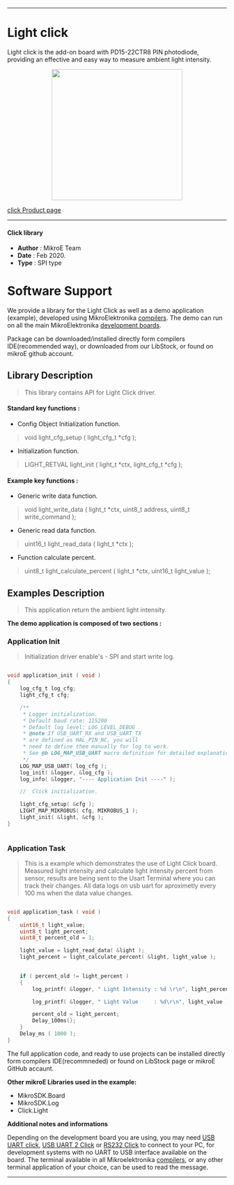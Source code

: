 
---
# Light click

Light click is the add-on board with PD15-22CTR8 PIN photodiode, providing an effective and easy way to measure ambient light intensity.

<p align="center">
  <img src="https://download.mikroe.com/images/click_for_ide/light_click.png" height=300px>
</p>

[click Product page](https://www.mikroe.com/light-click)

---


#### Click library 

- **Author**        : MikroE Team
- **Date**          : Feb 2020.
- **Type**          : SPI type


# Software Support

We provide a library for the Light Click 
as well as a demo application (example), developed using MikroElektronika 
[compilers](https://shop.mikroe.com/compilers). 
The demo can run on all the main MikroElektronika [development boards](https://shop.mikroe.com/development-boards).

Package can be downloaded/installed directly form compilers IDE(recommended way), or downloaded from our LibStock, or found on mikroE github account. 

## Library Description

> This library contains API for Light Click driver.

#### Standard key functions :

- Config Object Initialization function.
> void light_cfg_setup ( light_cfg_t *cfg ); 
 
- Initialization function.
> LIGHT_RETVAL light_init ( light_t *ctx, light_cfg_t *cfg );



#### Example key functions :

- Generic write data function.
> void light_write_data ( light_t *ctx, uint8_t address, uint8_t write_command );
 
- Generic read data function.
> uint16_t light_read_data ( light_t *ctx );

- Function calculate percent.
> uint8_t light_calculate_percent ( light_t *ctx, uint16_t light_value );

## Examples Description

> This application return the ambient light intensity.

**The demo application is composed of two sections :**

### Application Init 

> Initialization driver enable's - SPI and start write log.

```c

void application_init ( void )
{
    log_cfg_t log_cfg;
    light_cfg_t cfg;

    /** 
     * Logger initialization.
     * Default baud rate: 115200
     * Default log level: LOG_LEVEL_DEBUG
     * @note If USB_UART_RX and USB_UART_TX 
     * are defined as HAL_PIN_NC, you will 
     * need to define them manually for log to work. 
     * See @b LOG_MAP_USB_UART macro definition for detailed explanation.
     */
    LOG_MAP_USB_UART( log_cfg );
    log_init( &logger, &log_cfg );
    log_info( &logger, "---- Application Init ----" );

    //  Click initialization.

    light_cfg_setup( &cfg );
    LIGHT_MAP_MIKROBUS( cfg, MIKROBUS_1 );
    light_init( &light, &cfg );
}
  
```

### Application Task

> This is a example which demonstrates the use of Light Click board. Measured light intensity and calculate light intensity percent from sensor, results are being sent to the Usart Terminal where you can track their changes. All data logs on usb uart for aproximetly every 100 ms when the data value changes.

```c

void application_task ( void )
{
    uint16_t light_value;
    uint8_t light_percent;
    uint8_t percent_old = 1;

    light_value = light_read_data( &light );
    light_percent = light_calculate_percent( &light, light_value );
    

    if ( percent_old != light_percent )
    {
        log_printf( &logger, " Light Intensity : %d \r\n", light_percent );

        log_printf( &logger, " Light Value     : %d\r\n", light_value );

        percent_old = light_percent;
        Delay_100ms();
    }
    Delay_ms ( 1000 );
}  

```


The full application code, and ready to use projects can be  installed directly form compilers IDE(recommneded) or found on LibStock page or mikroE GitHub accaunt.

**Other mikroE Libraries used in the example:** 

- MikroSDK.Board
- MikroSDK.Log
- Click.Light

**Additional notes and informations**

Depending on the development board you are using, you may need 
[USB UART click](https://shop.mikroe.com/usb-uart-click), 
[USB UART 2 Click](https://shop.mikroe.com/usb-uart-2-click) or 
[RS232 Click](https://shop.mikroe.com/rs232-click) to connect to your PC, for 
development systems with no UART to USB interface available on the board. The 
terminal available in all Mikroelektronika 
[compilers](https://shop.mikroe.com/compilers), or any other terminal application 
of your choice, can be used to read the message.



---
